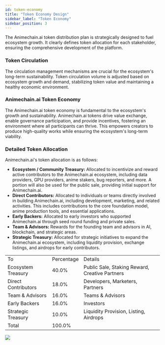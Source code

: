 ```yaml
---
id: token-economy
title: "Token Economy Design"
sidebar_label: "Token Economy"
sidebar_position: 3
---
```


The Animechain.ai token distribution plan is strategically designed to fuel ecosystem growth. It clearly defines token allocation for each stakeholder, ensuring the comprehensive development of the platform.


### Token Circulation

The circulation management mechanisms are crucial for the ecosystem's long-term sustainability. Token circulation volume is adjusted based on ecosystem growth and demand, stabilizing token value and maintaining a healthy economic environment.


### Animechain.ai Token Economy

The Animechain.ai token economy is fundamental to the ecosystem's growth and sustainability. Animechain.ai tokens drive value exchange, enable governance participation, and provide incentives, fostering an environment where all participants can thrive. This empowers creators to produce high-quality works while ensuring the ecosystem's long-term viability.


### Detailed Token Allocation

Animechain.ai's token allocation is as follows:



* **Ecosystem / Community Treasury:** Allocated to incentivize and reward active contributors to the Animechain.ai ecosystem, including data providers, GPU providers, anime stakers, bug reporters, and more. A portion will also be used for the public sale, providing initial support for Animechain.ai.
* **Direct Contributors:** Allocated to individuals or teams directly involved in building Animechain.ai, including development, marketing, and related activities. This includes contributions to the core foundation model, anime production tools, and essential applications.
* **Early Backers:** Allocated to early investors who supported Animechain.ai through seed round funding and private sales.
* **Team & Advisors:** Rewards for the founding team and advisors in AI, blockchain, and strategic areas.
* **Strategic Treasury:** Allocated for strategic initiatives to expand the Animechain.ai ecosystem, including liquidity provision, exchange listings, and airdrops for early contributors.


<table>
  <tr>
    <td>To</td>
    <td>Percentage</td>
    <td>Details</td>
  </tr>
  <tr>
    <td>Ecosystem Treasury</td>
    <td>40.0%</td>
    <td>Public Sale, Staking Reward, Creative Partners</td>
  </tr>
  <tr>
    <td>Direct Contributors</td>
    <td>18.0%</td>
    <td>Developers, Marketers, Partners</td>
  </tr>
  <tr>
    <td>Team & Advisors</td>
    <td>16.0%</td>
    <td>Teams & Advisors</td>
  </tr>
  <tr>
    <td>Early Backers</td>
    <td>16.0%</td>
    <td>Investors</td>
  </tr>
  <tr>
    <td>Strategic Treasury</td>
    <td>10.0%</td>
    <td>Liquidity Provision, Listing, Airdrops</td>
  </tr>
  <tr>
    <td>Total</td>
    <td>100.0%</td>
    <td></td>
  </tr>
</table>

<img src="/img/img7_allocation.png" className="custom-img"/>
